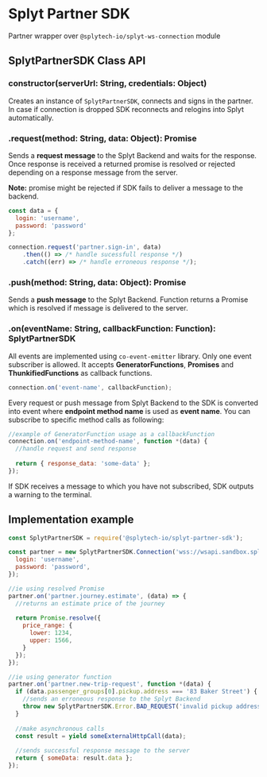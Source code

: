 # Splyt Partner SDK

Partner wrapper over `@splytech-io/splyt-ws-connection` module

## SplytPartnerSDK Class API

### constructor(serverUrl: String, credentials: Object)

Creates an instance of `SplytPartnerSDK`, connects and signs in the partner. In case if connection is dropped SDK reconnects and relogins into Splyt automatically.

### .request(method: String, data: Object): Promise
Sends a **request message** to the Splyt Backend and waits for the response. Once response is received a returned promise is resolved or rejected depending on a response message from the server. 

**Note:** promise might be rejected if SDK fails to deliver a message to the backend.

```js
const data = {
  login: 'username',
  password: 'password'
};

connection.request('partner.sign-in', data)
	.then(() => /* handle sucessfull response */)
	.catch((err) => /* handle erroneous response */);
```

### .push(method: String, data: Object): Promise
Sends a **push message** to the Splyt Backend. Function returns a Promise which is resolved if message is delivered to the server.

### .on(eventName: String, callbackFunction: Function): SplytPartnerSDK
All events are implemented using `co-event-emitter` library. Only one event subscriber is allowed. It accepts **GeneratorFunctions**, **Promises** and **ThunkifiedFunctions** as callback functions. 

```js
connection.on('event-name', callbackFunction);
```

Every request or push message from Splyt Backend to the SDK is converted into event where **endpoint method name** is used as **event name**. You can subscribe to specific method calls as following:

```js
//example of GeneratorFunction usage as a callbackFunction
connection.on('endpoint-method-name', function *(data) {
  //handle request and send response
  
  return { response_data: 'some-data' };
});
```

If SDK receives a message to which you have not subscribed, SDK outputs a warning to the terminal.


###

## Implementation example

```js
const SplytPartnerSDK = require('@splytech-io/splyt-partner-sdk');

const partner = new SplytPartnerSDK.Connection('wss://wsapi.sandbox.splytech.io', {
  login: 'username',
  password: 'password',
});

//ie using resolved Promise
partner.on('partner.journey.estimate', (data) => {
  //returns an estimate price of the journey
  
  return Promise.resolve({
    price_range: {
      lower: 1234,
      upper: 1566,
    }
  });
});

//ie using generator function
partner.on('partner.new-trip-request', function *(data) {
  if (data.passenger_groups[0].pickup.address === '83 Baker Street') {
    //sends an erroneous response to the Splyt Backend
    throw new SplytPartnerSDK.Error.BAD_REQUEST('invalid pickup address');
  }
  
  //make asynchronous calls
  const result = yield someExternalHttpCall(data);
  
  //sends successful response message to the server
  return { someData: result.data };
});

```

